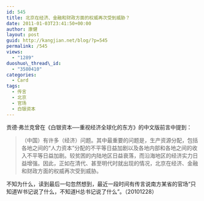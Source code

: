 ```yaml
---
id: 545
title: 北京在经济、金融和财政方面的权威再次受到威胁？
date: 2011-01-03T23:41:50+00:00
author: 康健
layout: post
guid: http://kangjian.net/blog/?p=545
permalink: /545
views:
  - "1289"
duoshuo\_thread\_id:
  - "3580410"
categories:
  - Card
tags:
  - 传言
  - 北京
  - 官场
  - 白银资本
---
```

贡德·弗兰克曾在《白银资本──重视经济全球化的东方》的中文版前言中提到：

> （中国）有许多（经济）问题。其中最重要的问题是，生产资源分配，包括各地之间的“人力资本”分配的不平等日益加剧以及各地内部和各地之间的收入不平等日益加剧。较贫困的内陆地区日益衰落，而沿海地区的经济实力日益增强。因此，正如在清代、甚至明代时就出现的情况，北京在经济、金融和财政方面的权威再次受到威胁。

不知为什么，读到最后一句忽然想到，最近一段时间有传言说南方某省的官场“只知道W书记说了什么，不知道H总书记说了什么”。（20101228）